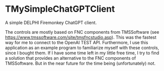 # TMySimpleChatGPTClient
A simple DELPHI Firemonkey ChatGPT client.

The controls are mostly based on FNC components from TMSSoftware (see https://www.tmssoftware.com/site/tmsfncstudio.asp). This was the fastest way for me to connect to the OpenAI TEST API.
Furthermore, I use this application as an example program to familiarize myself with these controls, since I bought them.
If I have some time left in my little free time, I try to find a solution that provides an alternative to the FNC components of TMSSoftware. But in the near future for the time being (unfortunately) not.

